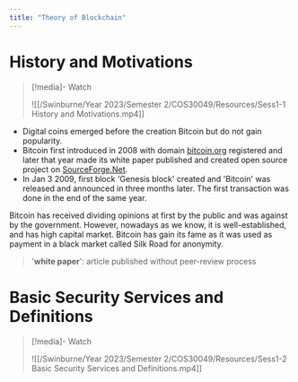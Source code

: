 ```yaml
---
title: "Theory of Blockchain"
---
```

# History and Motivations

>[!media]- Watch
>
>![[/Swinburne/Year 2023/Semester 2/COS30049/Resources/Sess1-1 History and Motivations.mp4]]

- Digital coins emerged before the creation Bitcoin but do not gain popularity. 
- Bitcoin first introduced in 2008 with domain [bitcoin.org](https://bitcoin.org) registered and later that year made its white paper published and created open source project on [SourceForge.Net](https://sourceforge.net).
- In Jan 3 2009, first block 'Genesis block' created and 'Bitcoin' was released and announced in three months later. The first transaction was done in the end of the same year.

Bitcoin has received dividing opinions at first by the public and was against by the government. However, nowadays as we know, it is well-established, and has high capital market. Bitcoin has gain its fame as it was used as payment in a black market called Silk Road for anonymity.

>'**white paper**': article published without peer-review process

# Basic Security Services and Definitions

>[!media]- Watch
>
>![[/Swinburne/Year 2023/Semester 2/COS30049/Resources/Sess1-2 Basic Security Services and Definitions.mp4]]

